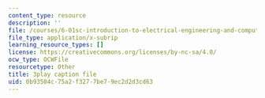 ```yaml
---
content_type: resource
description: ''
file: /courses/6-01sc-introduction-to-electrical-engineering-and-computer-science-i-spring-2011/0b93504c75a2f3277be79ec2d2d3cd63_yWQYXEjxAnk.srt
file_type: application/x-subrip
learning_resource_types: []
license: https://creativecommons.org/licenses/by-nc-sa/4.0/
ocw_type: OCWFile
resourcetype: Other
title: 3play caption file
uid: 0b93504c-75a2-f327-7be7-9ec2d2d3cd63
---
```


